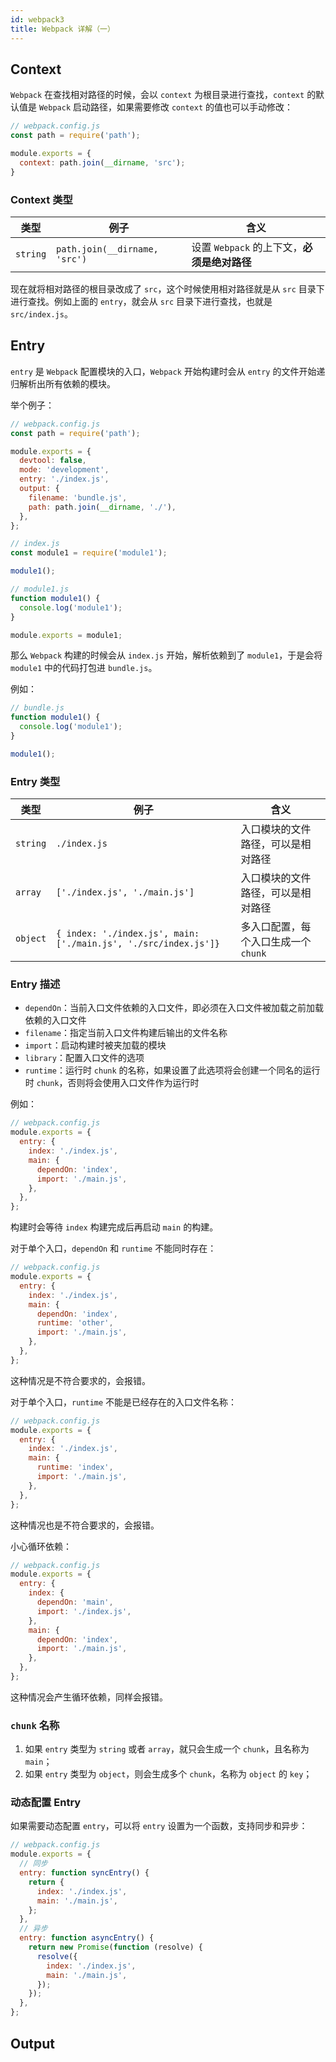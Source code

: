 ```yaml
---
id: webpack3
title: Webpack 详解（一）
---
```


## Context

`Webpack` 在查找相对路径的时候，会以 `context` 为根目录进行查找，`context` 的默认值是 `Webpack` 启动路径，如果需要修改 `context` 的值也可以手动修改：

```js
// webpack.config.js
const path = require('path');

module.exports = {
  context: path.join(__dirname, 'src');
}
```

### Context 类型

| 类型 | 例子 | 含义 |
| --- | --- | --- |
| `string` | `path.join(__dirname, 'src')` | 设置 `Webpack` 的上下文，**必须是绝对路径** |

现在就将相对路径的根目录改成了 `src`，这个时候使用相对路径就是从 `src` 目录下进行查找。例如上面的 `entry`，就会从 `src` 目录下进行查找，也就是 `src/index.js`。

## Entry

`entry` 是 `Webpack` 配置模块的入口，`Webpack` 开始构建时会从 `entry` 的文件开始递归解析出所有依赖的模块。

举个例子：

```js
// webpack.config.js
const path = require('path');

module.exports = {
  devtool: false,
  mode: 'development',
  entry: './index.js',
  output: {
    filename: 'bundle.js',
    path: path.join(__dirname, './'),
  },
};
```

```js
// index.js
const module1 = require('module1');

module1();
```

```js
// module1.js
function module1() {
  console.log('module1');
}

module.exports = module1;
```

那么 `Webpack` 构建的时候会从 `index.js` 开始，解析依赖到了 `module1`，于是会将 `module1` 中的代码打包进 `bundle.js`。

例如：

```js
// bundle.js
function module1() {
  console.log('module1');
}

module1();
```

### Entry 类型

| 类型 | 例子 | 含义 |
| --- | --- | --- |
| `string` | `./index.js` | 入口模块的文件路径，可以是相对路径 |
| `array` | `['./index.js', './main.js']` | 入口模块的文件路径，可以是相对路径 |
| `object` | `{ index: './index.js', main: ['./main.js', './src/index.js']}` | 多入口配置，每个入口生成一个 `chunk` |

### Entry 描述

- `dependOn`：当前入口文件依赖的入口文件，即必须在入口文件被加载之前加载依赖的入口文件
- `filename`：指定当前入口文件构建后输出的文件名称
- `import`：启动构建时被夹加载的模块
- `library`：配置入口文件的选项
- `runtime`：运行时 `chunk` 的名称，如果设置了此选项将会创建一个同名的运行时 `chunk`，否则将会使用入口文件作为运行时

例如：

```js
// webpack.config.js
module.exports = {
  entry: {
    index: './index.js',
    main: {
      dependOn: 'index',
      import: './main.js',
    },
  },
};
```

构建时会等待 `index` 构建完成后再启动 `main` 的构建。

对于单个入口，`dependOn` 和 `runtime` 不能同时存在：

```js
// webpack.config.js
module.exports = {
  entry: {
    index: './index.js',
    main: {
      dependOn: 'index',
      runtime: 'other',
      import: './main.js',
    },
  },
};
```

这种情况是不符合要求的，会报错。

对于单个入口，`runtime` 不能是已经存在的入口文件名称：

```js
// webpack.config.js
module.exports = {
  entry: {
    index: './index.js',
    main: {
      runtime: 'index',
      import: './main.js',
    },
  },
};
```

这种情况也是不符合要求的，会报错。

小心循环依赖：

```js
// webpack.config.js
module.exports = {
  entry: {
    index: {
      dependOn: 'main',
      import: './index.js',
    },
    main: {
      dependOn: 'index',
      import: './main.js',
    },
  },
};
```

这种情况会产生循环依赖，同样会报错。

### `chunk` 名称

1. 如果 `entry` 类型为 `string` 或者 `array`，就只会生成一个 `chunk`，且名称为 `main`；
2. 如果 `entry` 类型为 `object`，则会生成多个 `chunk`，名称为 `object` 的 `key`；

### 动态配置 Entry

如果需要动态配置 `entry`，可以将 `entry` 设置为一个函数，支持同步和异步：

```js
// webpack.config.js
module.exports = {
  // 同步
  entry: function syncEntry() {
    return {
      index: './index.js',
      main: './main.js',
    };
  },
  // 异步
  entry: function asyncEntry() {
    return new Promise(function (resolve) {
      resolve({
        index: './index.js',
        main: './main.js',
      });
    });
  },
};
```

## Output
